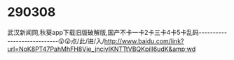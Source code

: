# 290308
武汉新闻网,秋葵app下载旧版破解版,国产不卡一卡2卡三卡4卡5卡乱码----------------------------😲😲点/此/进/入/http://www.baidu.com/link?url=NoK8PT47PahMhFH8Vie_jnciyIKNTTtVBQKpill6udK&amp;wd
